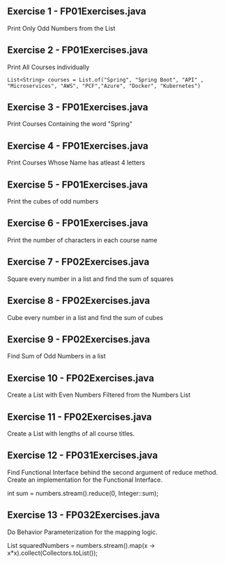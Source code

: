## Exercise 1 - FP01Exercises.java

Print Only Odd Numbers from the List

## Exercise 2 - FP01Exercises.java

Print All Courses individually

`List<String> courses = List.of("Spring", "Spring Boot", "API" , "Microservices", "AWS", "PCF","Azure", "Docker", "Kubernetes")`

## Exercise 3 - FP01Exercises.java

Print Courses Containing the word "Spring"

## Exercise 4 - FP01Exercises.java

Print Courses Whose Name has atleast 4 letters

## Exercise 5  - FP01Exercises.java

Print the cubes of odd numbers

## Exercise 6  - FP01Exercises.java

Print the number of characters in each course name


## Exercise 7 - FP02Exercises.java

Square every number in a list and find the sum of squares

## Exercise 8 - FP02Exercises.java

Cube every number in a list and find the sum of cubes

## Exercise 9 - FP02Exercises.java

Find Sum of Odd Numbers in a list

## Exercise 10 - FP02Exercises.java

Create a List with Even Numbers Filtered from the Numbers List

## Exercise 11 - FP02Exercises.java

Create a List with lengths of all course titles.

## Exercise 12 - FP031Exercises.java

Find Functional Interface behind the second argument of reduce method. Create an implementation for the Functional Interface.

int sum = numbers.stream().reduce(0, Integer::sum);

## Exercise 13 - FP032Exercises.java

Do Behavior Parameterization for the mapping logic.

List<Integer> squaredNumbers =  numbers.stream().map(x -> x*x).collect(Collectors.toList());
